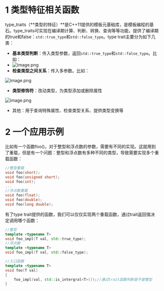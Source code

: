
# 1 类型特征相关函数
type_traits（**类型的特征）**是C++11提供的模板元基础库，是模板编程的基石。type_traits可实现在编译期计算、判断、转换、查询等等功能，提供了编译期的true和false：`std::true_type`和`std::false_type`。type trait主要分为如下几类：

- **基本类型判断**：传入类型参数，返回`std::true_type`和`std::false_type`。比如：
- ![image.png](.assets/1613837870632-f320d422-52f3-492c-b97a-cca19404ad0a.png)
- **检查类型之间关系**：传入多参数。比如：

![image.png](.assets/1613837909026-3c5a29ba-9fb6-4fdc-a129-7c8bc564b3ae.png)

- **类型修饰符**：改动类型，为类型添加或删除属性

![image.png](.assets/1613837992792-87e1e274-7632-4d74-a73e-39e5787dbff7.png)

- 其他：用于查询特殊属性、检查类型关系、提供类型变换等

# 2 一个应用示例
比如有一个函数foo()，对于整型和浮点数的参数，需要有不同的实现。这就用到了重载，但是有一个问题：整型和浮点数有多种不同的类型，导致需要实现多个重载函数：
```cpp
//整型重载
void foo(short);
void foo(unsigned short);
void foo(int);
...
//浮点数重载
void foo(float);
void foo(double);
void foo(long double);
```
有了type trait提供的函数，我们可以仅仅实现两个重载函数，通过trait返回值决定调用哪个函数：
```cpp
//整型
template <typename T>
void foo_impl(T val, std::true_type);
//浮点数
template <typename T>
void foo_impl(T val, std::false_type);

//入口函数
template <typename T>
void foo(T val)
{
    foo_impl(val, std::is_intergral<T>());//通过trait函数判断是不是整型
}
```
